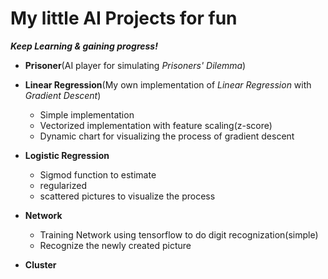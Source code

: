 # My little AI Projects for fun

***Keep Learning & gaining progress!***

- **Prisoner**(AI player for simulating *Prisoners' Dilemma*)
- **Linear Regression**(My own implementation of *Linear Regression* with *Gradient Descent*)

  - Simple implementation
  - Vectorized implementation with feature scaling(z-score)
  - Dynamic chart for visualizing the process of  gradient descent
- **Logistic Regression**

  - Sigmod function to estimate
  - regularized
  - scattered pictures to visualize the process
- **Network**

  - Training Network using tensorflow to do digit recognization(simple)
  - Recognize the newly created picture
- **Cluster**
